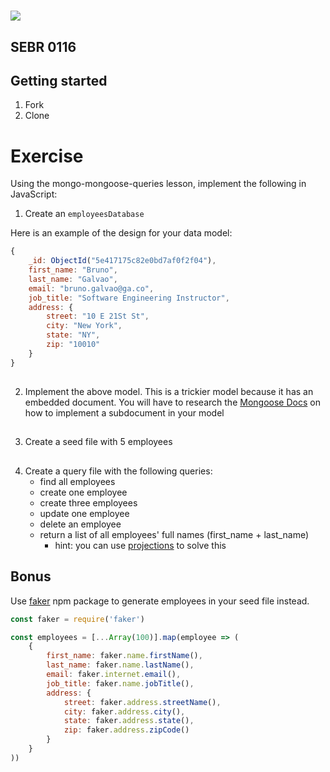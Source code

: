 # ![](https://ga-dash.s3.amazonaws.com/production/assets/logo-9f88ae6c9c3871690e33280fcf557f33.png)

## SEBR 0116

## Getting started

1. Fork
1. Clone

# Exercise

Using the mongo-mongoose-queries lesson, implement the following in JavaScript:

1. Create an `employeesDatabase`

Here is an example of the design for your data model:
```js
{
    _id: ObjectId("5e417175c82e0bd7af0f2f04"),
    first_name: "Bruno",
    last_name: "Galvao",
    email: "bruno.galvao@ga.co",
    job_title: "Software Engineering Instructor",
    address: {
        street: "10 E 21St St",
        city: "New York",
        state: "NY",
        zip: "10010"
    }
}

```
##
2. Implement the above model. This is a trickier model because it has an embedded document. You will have to research the [Mongoose Docs](https://mongoosejs.com/docs/subdocs.html) on how to implement a subdocument in your model

##

3. Create a seed file with 5 employees
##
4. Create a query file with the following queries:
    - find all employees
    - create one employee
    - create three employees
    - update one employee
    - delete an employee
    - return a list of all employees' full names (first_name + last_name)
      - hint: you can use [projections](https://mongoosejs.com/docs/api.html#model_Model.find) to solve this

## Bonus

Use [faker](https://www.npmjs.com/package/faker) npm package to generate employees in your seed file instead.

```js
const faker = require('faker')

const employees = [...Array(100)].map(employee => (
    {
        first_name: faker.name.firstName(),
        last_name: faker.name.lastName(),
        email: faker.internet.email(),
        job_title: faker.name.jobTitle(),
        address: {
            street: faker.address.streetName(),
            city: faker.address.city(),
            state: faker.address.state(),
            zip: faker.address.zipCode()
        }
    }
))
```
